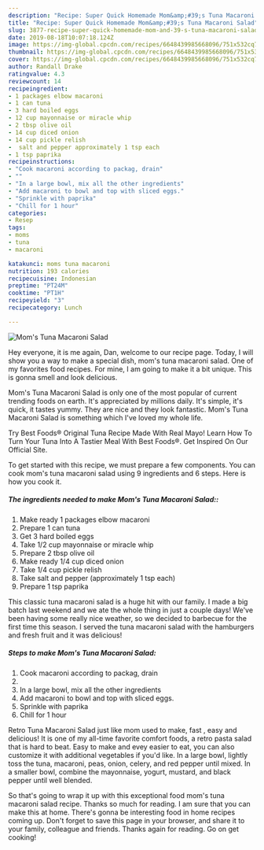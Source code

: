 ```yaml
---
description: "Recipe: Super Quick Homemade Mom&amp;#39;s Tuna Macaroni Salad"
title: "Recipe: Super Quick Homemade Mom&amp;#39;s Tuna Macaroni Salad"
slug: 3877-recipe-super-quick-homemade-mom-and-39-s-tuna-macaroni-salad
date: 2019-08-18T10:07:18.124Z
image: https://img-global.cpcdn.com/recipes/6648439985668096/751x532cq70/moms-tuna-macaroni-salad-recipe-main-photo.jpg
thumbnail: https://img-global.cpcdn.com/recipes/6648439985668096/751x532cq70/moms-tuna-macaroni-salad-recipe-main-photo.jpg
cover: https://img-global.cpcdn.com/recipes/6648439985668096/751x532cq70/moms-tuna-macaroni-salad-recipe-main-photo.jpg
author: Randall Drake
ratingvalue: 4.3
reviewcount: 14
recipeingredient:
- 1 packages elbow macaroni
- 1 can tuna
- 3 hard boiled eggs
- 12 cup mayonnaise or miracle whip
- 2 tbsp olive oil
- 14 cup diced onion
- 14 cup pickle relish
-  salt and pepper approximately 1 tsp each
- 1 tsp paprika
recipeinstructions:
- "Cook macaroni according to packag, drain"
- ""
- "In a large bowl, mix all the other ingredients"
- "Add macaroni to bowl and top with sliced eggs."
- "Sprinkle with paprika"
- "Chill for 1 hour"
categories:
- Resep
tags:
- moms
- tuna
- macaroni

katakunci: moms tuna macaroni
nutrition: 193 calories
recipecuisine: Indonesian
preptime: "PT24M"
cooktime: "PT1H"
recipeyield: "3"
recipecategory: Lunch

---
```



![Mom&#39;s Tuna Macaroni Salad](https://img-global.cpcdn.com/recipes/6648439985668096/751x532cq70/moms-tuna-macaroni-salad-recipe-main-photo.jpg)

Hey everyone, it is me again, Dan, welcome to our recipe page. Today, I will show you a way to make a special dish, mom&#39;s tuna macaroni salad. One of my favorites food recipes. For mine, I am going to make it a bit unique. This is gonna smell and look delicious.

Mom&#39;s Tuna Macaroni Salad is only one of the most popular of current trending foods on earth. It's appreciated by millions daily. It's simple, it's quick, it tastes yummy. They are nice and they look fantastic. Mom&#39;s Tuna Macaroni Salad is something which I've loved my whole life.

Try Best Foods® Original Tuna Recipe Made With Real Mayo! Learn How To Turn Your Tuna Into A Tastier Meal With Best Foods®. Get Inspired On Our Official Site.


To get started with this recipe, we must prepare a few components. You can cook mom&#39;s tuna macaroni salad using 9 ingredients and 6 steps. Here is how you cook it.

##### The ingredients needed to make Mom&#39;s Tuna Macaroni Salad::

1. Make ready 1 packages elbow macaroni
1. Prepare 1 can tuna
1. Get 3 hard boiled eggs
1. Take 1/2 cup mayonnaise or miracle whip
1. Prepare 2 tbsp olive oil
1. Make ready 1/4 cup diced onion
1. Take 1/4 cup pickle relish
1. Take  salt and pepper (approximately 1 tsp each)
1. Prepare 1 tsp paprika


This classic tuna macaroni salad is a huge hit with our family. I made a big batch last weekend and we ate the whole thing in just a couple days! We&#39;ve been having some really nice weather, so we decided to barbecue for the first time this season. I served the tuna macaroni salad with the hamburgers and fresh fruit and it was delicious! 

##### Steps to make Mom&#39;s Tuna Macaroni Salad:

1. Cook macaroni according to packag, drain
1. 
1. In a large bowl, mix all the other ingredients
1. Add macaroni to bowl and top with sliced eggs.
1. Sprinkle with paprika
1. Chill for 1 hour


Retro Tuna Macaroni Salad just like mom used to make, fast , easy and delicious! It is one of my all-time favorite comfort foods, a retro pasta salad that is hard to beat. Easy to make and evey easier to eat, you can also customize it with additional vegetables if you&#39;d like. In a large bowl, lightly toss the tuna, macaroni, peas, onion, celery, and red pepper until mixed. In a smaller bowl, combine the mayonnaise, yogurt, mustard, and black pepper until well blended. 

So that's going to wrap it up with this exceptional food mom&#39;s tuna macaroni salad recipe. Thanks so much for reading. I am sure that you can make this at home. There's gonna be interesting food in home recipes coming up. Don't forget to save this page in your browser, and share it to your family, colleague and friends. Thanks again for reading. Go on get cooking!
